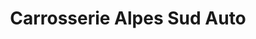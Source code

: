 ---
title: "Carrosserie Alpes Sud Auto"
url: /sisteron/carrosserie-alpes-sud-auto/
shop: réparation de voitures
---